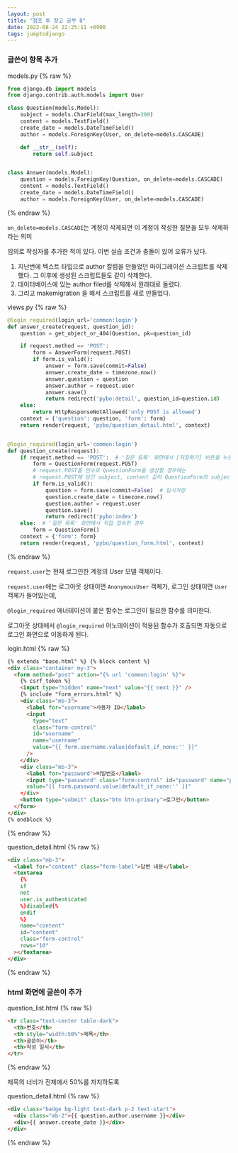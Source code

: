 ```yaml
---
layout: post
title: "점프 투 장고 공부 8"
date: 2022-08-24 22:25:11 +0900
tags: jumptodjango
---
```


### 글쓴이 항목 추가

models.py
{% raw %}

```python
from django.db import models
from django.contrib.auth.models import User

class Question(models.Model):
    subject = models.CharField(max_length=200)
    content = models.TextField()
    create_date = models.DateTimeField()
    author = models.ForeignKey(User, on_delete=models.CASCADE)

    def __str__(self):
        return self.subject


class Answer(models.Model):
    question = models.ForeignKey(Question, on_delete=models.CASCADE)
    content = models.TextField()
    create_date = models.DateTimeField()
    author = models.ForeignKey(User, on_delete=models.CASCADE)
```

{% endraw %}

`on_delete=models.CASCADE`는 계정이 삭제되면 이 계정이 작성한 질문을 모두 삭제하라는 의미

임의로 작성자를 추가한 적이 있다. 이번 실습 조건과 충돌이 있어 오류가 났다.

1. 지난번에 텍스트 타입으로 author 칼럼을 만들었던 마이그레이션 스크립트를 삭제했다.
   그 이후에 생성된 스크립트들도 같이 삭제한다.
2. 데이터베이스에 있는 author filed를 삭제해서 원래대로 돌렸다.
3. 그리고 makemigration 을 해서 스크립트를 새로 만들었다.

views.py
{% raw %}

```python
@login_required(login_url='common:login')
def answer_create(request, question_id):
    question = get_object_or_404(Question, pk=question_id)

    if request.method == 'POST':
        form = AnswerForm(request.POST)
        if form.is_valid():
            answer = form.save(commit=False)
            answer.create_date = timezone.now()
            answer.question = question
            answer.author = request.user
            answer.save()
            return redirect('pybo:detail', question_id=question.id)
    else:
        return HttpResponseNotAllowed('only POST is allowed')
    context = {'question': question, 'form': form}
    return render(request, 'pybo/question_detail.html', context)


@login_required(login_url='common:login')
def question_create(request):
    if request.method == 'POST':  # '질문 등록' 화면에서 [저장하기] 버튼을 누른 경우 -> 질문 내용을 데이터베이스에 저장해야 함.
        form = QuestionForm(request.POST)
        # request.POST를 인수로 QuestionForm을 생성할 경우에는
        # request.POST에 담긴 subject, content 값이 QuestionForm의 subject, content 속성에 자동으로 저장되어 객체가 생성된다.
        if form.is_valid():
            question = form.save(commit=False)  # 임시저장
            question.create_date = timezone.now()
            question.author = request.user
            question.save()
            return redirect('pybo:index')
    else:  # '질문 목록' 화면에서 직접 접속한 경우
        form = QuestionForm()
    context = {'form': form}
    return render(request, 'pybo/question_form.html', context)
```

{% endraw %}

`request.user`는 현재 로그인한 계정의 User 모델 객체이다.

`request.user`에는 로그아웃 상태이면 `AnonymousUser` 객체가, 로그인 상태이면 `User` 객체가 들어있는데,

`@login_required` 애너테이션이 붙은 함수는 로그인이 필요한 함수를 의미한다.

로그아웃 상태에서 `@login_required` 어노테이션이 적용된 함수가 호출되면 자동으로 로그인 화면으로 이동하게 된다.

login.html
{% raw %}

```html
{% extends "base.html" %} {% block content %}
<div class="container my-3">
  <form method="post" action="{% url 'common:login' %}">
    {% csrf_token %}
    <input type="hidden" name="next" value="{{ next }}" />
    {% include "form_errors.html" %}
    <div class="mb-3">
      <label for="username">사용자 ID</label>
      <input
        type="text"
        class="form-control"
        id="username"
        name="username"
        value="{{ form.username.value|default_if_none:'' }}"
      />
    </div>
    <div class="mb-3">
      <label for="password">비밀번호</label>
      <input type="password" class="form-control" id="password" name="password"
      value="{{ form.password.value|default_if_none:'' }}"
    </div>
    <button type="submit" class="btn btn-primary">로그인</button>
  </form>
</div>
{% endblock %}
```

{% endraw %}

question_detail.html
{% raw %}

```html
<div class="mb-3">
  <label for="content" class="form-label">답변 내용</label>
  <textarea
    {%
    if
    not
    user.is_authenticated
    %}disabled{%
    endif
    %}
    name="content"
    id="content"
    class="form-control"
    rows="10"
  ></textarea>
</div>
```

{% endraw %}

### html 화면에 글쓴이 추가

question_list.html
{% raw %}

```html
<tr class="text-center table-dark">
  <th>번호</th>
  <th style="width:50%">제목</th>
  <th>글쓴이</th>
  <th>작성 일시</th>
</tr>
```

{% endraw %}

제목의 너비가 전체에서 50%를 차지하도록

question_detail.html
{% raw %}

```html
<div class="badge bg-light text-dark p-2 text-start">
  <div class="mb-2">{{ question.author.username }}</div>
  <div>{{ answer.create_date }}</div>
</div>
```

{% endraw %}

